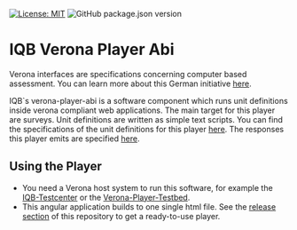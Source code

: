 [![License: MIT](https://img.shields.io/badge/License-MIT-yellow.svg?style=flat-square)](https://opensource.org/licenses/MIT)
![GitHub package.json version](https://img.shields.io/github/package-json/v/iqb-berlin/verona-player-abi?style=flat-square)

# IQB Verona Player Abi
Verona interfaces are specifications concerning computer based assessment. You can learn
more about this German initiative [here](https://github.com/verona-interfaces/introduction).

IQB`s verona-player-abi is a software component which runs unit definitions inside verona
compliant web applications. The main target for this player are surveys. Unit
definitions are written as simple text scripts. You can find the specifications of the unit definitions
for this player [here](https://github.com/iqb-berlin/verona-data-specifications/blob/main/unit-defs/manual_iqb-scripted.md).
The responses this player emits are specified [here](https://github.com/iqb-berlin/verona-data-specifications/blob/main/responses/manual_iqb-key-value.md).

## Using the Player
* You need a Verona host system to run this software, for example the
[IQB-Testcenter](https://github.com/iqb-berlin/testcenter-setup) or the
[Verona-Player-Testbed](https://github.com/iqb-berlin/verona-player-testbed).
* This angular application builds to one single html file. See the
[release section](https://github.com/iqb-berlin/verona-player-abi/releases) of
this repository to get a ready-to-use player.  
